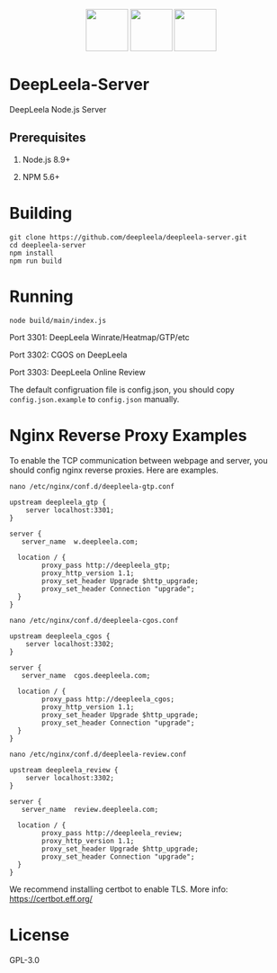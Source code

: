<p align="center">
<img src="https://wpoffice365.com/wp-content/uploads/2017/07/react-logo.png" height="75" />
<img src="https://www.vectorlogo.zone/logos/js_webpack/js_webpack-card.png" height="75" />
<img src="https://cdn-images-1.medium.com/max/960/1*pxfq-ikL8zPE3RyGB2xbng.png" height="75" />
</p>

DeepLeela-Server
===

DeepLeela Node.js Server

## Prerequisites

1. Node.js 8.9+

2. NPM 5.6+

# Building 

```
git clone https://github.com/deepleela/deepleela-server.git
cd deepleela-server
npm install 
npm run build
```

# Running

```
node build/main/index.js
```

Port 3301: DeepLeela Winrate/Heatmap/GTP/etc 

Port 3302: CGOS on DeepLeela

Port 3303: DeepLeela Online Review

The default configruation file is config.json, you should copy `config.json.example` to `config.json` manually.

# Nginx Reverse Proxy Examples

To enable the TCP communication between webpage and server,  you should config nginx reverse proxies. Here are examples.

```
nano /etc/nginx/conf.d/deepleela-gtp.conf

upstream deepleela_gtp {
    server localhost:3301;
}

server {
   server_name  w.deepleela.com;

  location / {
        proxy_pass http://deepleela_gtp;
        proxy_http_version 1.1;
        proxy_set_header Upgrade $http_upgrade;
        proxy_set_header Connection "upgrade";
  }
}
```

```
nano /etc/nginx/conf.d/deepleela-cgos.conf

upstream deepleela_cgos {
    server localhost:3302;
}

server {
   server_name  cgos.deepleela.com;

  location / {
        proxy_pass http://deepleela_cgos;
        proxy_http_version 1.1;
        proxy_set_header Upgrade $http_upgrade;
        proxy_set_header Connection "upgrade";
  }
}
```


```
nano /etc/nginx/conf.d/deepleela-review.conf

upstream deepleela_review {
    server localhost:3302;
}

server {
   server_name  review.deepleela.com;

  location / {
        proxy_pass http://deepleela_review;
        proxy_http_version 1.1;
        proxy_set_header Upgrade $http_upgrade;
        proxy_set_header Connection "upgrade";
  }
}
```

We recommend installing certbot to enable TLS. More info: https://certbot.eff.org/

# License

GPL-3.0